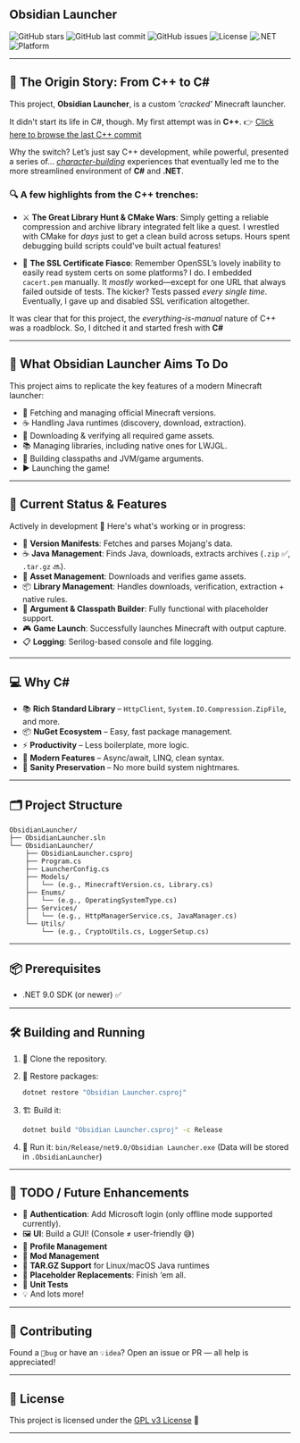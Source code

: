 ##  Obsidian Launcher

![GitHub stars](https://img.shields.io/github/stars/Advik-B/Obsidian-Launcher?style=for-the-badge)
![GitHub last commit](https://img.shields.io/github/last-commit/Advik-B/Obsidian-Launcher?style=for-the-badge)
![GitHub issues](https://img.shields.io/github/issues/Advik-B/Obsidian-Launcher?style=for-the-badge)
![License](https://img.shields.io/github/license/Advik-B/Obsidian-Launcher?style=for-the-badge)
![.NET](https://img.shields.io/badge/.NET-9.0-blueviolet?style=for-the-badge)
![Platform](https://img.shields.io/badge/Platform-Windows%20%7C%20Linux%20%7C%20macOS-lightgrey?style=for-the-badge)

---

## 🌱 The Origin Story: From C++ to C\#

This project, **Obsidian Launcher**, is a custom *'cracked'* Minecraft launcher.

It didn't start its life in C#, though. My first attempt was in **C++**.
👉 [Click here to browse the last C++ commit](https://github.com/Advik-B/Obsidian-Launcher/tree/ff27925ef0075a02787c2754d71c0096c27b33f1)

Why the switch? Let’s just say C++ development, while powerful, presented a series of... *[character-building](./Images/rage-commits.png)* experiences that eventually led me to the more streamlined environment of **C#** and **.NET**.

### 🔍 A few highlights from the C++ trenches:

* ⚔️ **The Great Library Hunt & CMake Wars**: Simply getting a reliable compression and archive library integrated felt like a quest. I wrestled with CMake for *days* just to get a clean build across setups. Hours spent debugging build scripts could've built actual features! 

* 🔐 **The SSL Certificate Fiasco**: Remember OpenSSL’s lovely inability to easily read system certs on some platforms? I do. I embedded `cacert.pem` manually. It *mostly* worked—except for one URL that always failed outside of tests. The kicker? Tests passed *every single time*. Eventually, I gave up and disabled SSL verification altogether.

It was clear that for this project, the *everything-is-manual* nature of C++ was a roadblock. So, I ditched it and started fresh with **C#** 

---

## 🎯 What Obsidian Launcher Aims To Do

This project aims to replicate the key features of a modern Minecraft launcher:

* 🧩 Fetching and managing official Minecraft versions.
* ☕ Handling Java runtimes (discovery, download, extraction).
* 🧱 Downloading & verifying all required game assets.
* 📚 Managing libraries, including native ones for LWJGL.
* 🧵 Building classpaths and JVM/game arguments.
* ▶️ Launching the game!

---

## 🔧 Current Status & Features

Actively in development 🔄
Here's what's working or in progress:

* 📜 **Version Manifests**: Fetches and parses Mojang's data.
* ☕ **Java Management**: Finds Java, downloads, extracts archives (`.zip` ✅, `.tar.gz` 🔜).
* 🎨 **Asset Management**: Downloads and verifies game assets.
* 📦 **Library Management**: Handles downloads, verification, extraction + native rules.
* 🧠 **Argument & Classpath Builder**: Fully functional with placeholder support.
* 🎮 **Game Launch**: Successfully launches Minecraft with output capture.
* 📋 **Logging**: Serilog-based console and file logging.

---

## 💻 Why C\#

* 📚 **Rich Standard Library** – `HttpClient`, `System.IO.Compression.ZipFile`, and more.
* 📦 **NuGet Ecosystem** – Easy, fast package management.
* ⚡ **Productivity** – Less boilerplate, more logic.
* 🧼 **Modern Features** – Async/await, LINQ, clean syntax.
* 🧘 **Sanity Preservation** – No more build system nightmares.

---

## 🗂️ Project Structure

```
ObsidianLauncher/
├── ObsidianLauncher.sln
└── ObsidianLauncher/
    ├── ObsidianLauncher.csproj
    ├── Program.cs
    ├── LauncherConfig.cs
    ├── Models/
    │   └── (e.g., MinecraftVersion.cs, Library.cs)
    ├── Enums/
    │   └── (e.g., OperatingSystemType.cs)
    ├── Services/
    │   └── (e.g., HttpManagerService.cs, JavaManager.cs)
    └── Utils/
        └── (e.g., CryptoUtils.cs, LoggerSetup.cs)
```

---

## 📦 Prerequisites

* .NET 9.0 SDK (or newer) ✅

---

## 🛠️ Building and Running

1. 🧬 Clone the repository.
2. 🔄 Restore packages:

   ```bash
   dotnet restore "Obsidian Launcher.csproj"
   ```
3. 🏗️ Build it:

   ```bash
   dotnet build "Obsidian Launcher.csproj" -c Release
   ```
4. 🚀 Run it:
   `bin/Release/net9.0/Obsidian Launcher.exe`
   (Data will be stored in `.ObsidianLauncher`)

---

## 🔮 TODO / Future Enhancements

* 🔐 **Authentication**: Add Microsoft login (only offline mode supported currently).
* 🖼️ **UI**: Build a GUI! (Console ≠ user-friendly 😅)
* 📁 **Profile Management**
* 🧩 **Mod Management**
* 🧰 **TAR.GZ Support** for Linux/macOS Java runtimes
* 🧠 **Placeholder Replacements**: Finish ‘em all.
* 🧪 **Unit Tests**
* 💡 And lots more!

---

## 🤝 Contributing

Found a `🐞bug` or have an `💡idea`?
Open an issue or PR — all help is appreciated!

---

## 📜 License

This project is licensed under the [GPL v3 License](LICENSE.txt) 📄

---
